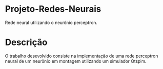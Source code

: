 # Projeto-Redes-Neurais
Rede neural utilizando o neurônio perceptron.
#  Descrição
O trabalho desevolvido consiste na implementação  de uma rede perceptron neural de um neurônio em montagem utilizando um simulador Qtspim.
